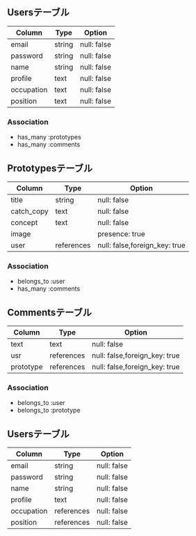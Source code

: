 ## Usersテーブル

| Column     | Type   | Option      |
| ---------- | ------ | ----------- |
| email      | string | null: false |
| password   | string | null: false |
| name       | string | null: false |
| profile    | text   | null: false |
| occupation | text   | null: false |
| position   | text   | null: false |

### Association

- has_many :prototypes
- has_many :comments

## Prototypesテーブル

| Column     | Type         | Option                        |
| ---------- | ------------ | ----------------------------- |
| title      | string       | null: false                   |
| catch_copy | text         | null: false                   |
| concept    | text         | null: false                   |
| image      |              | presence: true                |
| user       | references   | null: false,foreign_key: true |

### Association

- belongs_to :user
- has_many :comments

## Commentsテーブル

| Column    | Type       | Option                        |
| --------- | ---------- | ----------------------------- |
| text      | text       | null: false                   |
| usr       | references | null: false,foreign_key: true |
| prototype | references | null: false,foreign_key: true |

### Association

- belongs_to :user
- belongs_to :prototype

## Usersテーブル

| Column     | Type         | Option      |
| ---------- | ------------ |------------ |
| email      | string       | null: false |
| password   | string       | null: false |
| name       | string       | null: false |
| profile    | text         | null: false |
| occupation | references   | null: false |
| position   | references   | null: false |

